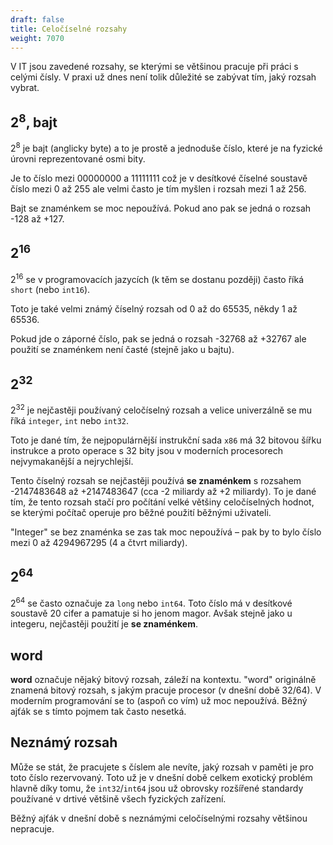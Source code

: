 ```yaml
---
draft: false
title: Celočíselné rozsahy
weight: 7070
---
```


V IT jsou zavedené rozsahy, se kterými se většinou pracuje při práci s celými čísly. V praxi už dnes není tolik důležité se zabývat tím, jaký rozsah vybrat.

## 2<sup>8</sup>, bajt

2<sup>8</sup> je bajt (anglicky byte) a to je prostě a jednoduše číslo, které je na fyzické úrovni reprezentované osmi bity.

Je to číslo mezi 00000000 a 11111111 což je v desítkové číselné soustavě číslo mezi 0 až 255 ale velmi často je tím myšlen i rozsah mezi 1 až 256.

Bajt se znaménkem se moc nepoužívá. Pokud ano pak se jedná o rozsah -128 až +127.

## 2<sup>16</sup>

2<sup>16</sup> se v programovacích jazycích (k těm se dostanu později) často říká `short` (nebo `int16`).

Toto je také velmi známý číselný rozsah od 0 až do 65535, někdy 1 až 65536.

Pokud jde o záporné číslo, pak se jedná o rozsah -32768 až +32767 ale použití se znaménkem není časté (stejně jako u bajtu).

## 2<sup>32</sup>

2<sup>32</sup> je nejčastěji používaný celočíselný rozsah a velice univerzálně se mu říká `integer`, `int` nebo `int32`. 

Toto je dané tím, že nejpopulárnější instrukční sada `x86` má 32 bitovou šířku instrukce a proto operace s 32 bity jsou v moderních procesorech nejvymakanější a nejrychlejší.

Tento číselný rozsah se nejčastěji používá **se znaménkem** s rozsahem -2147483648 až +2147483647 (cca -2 miliardy až +2 miliardy). To je dané tím, že tento rozsah stačí pro počítání velké většiny celočíselných hodnot, se kterými počítač operuje pro běžné použití běžnými uživateli.

"Integer" se bez znaménka se zas tak moc nepoužívá – pak by to bylo číslo mezi 0 až 4294967295 (4 a čtvrt miliardy).

## 2<sup>64</sup>

2<sup>64</sup> se často označuje za `long` nebo `int64`. Toto číslo má v desítkové soustavě 20 cifer a pamatuje si ho jenom magor. Avšak stejně jako u integeru, nejčastěji použití je **se znaménkem**.

## word

**word** označuje nějaký bitový rozsah, záleží na kontextu. "word" originálně znamená bitový rozsah, s jakým pracuje procesor (v dnešní době 32/64). V moderním programování se to (aspoň co vím) už moc nepoužívá. Běžný ajťák se s tímto pojmem tak často nesetká.

## Neznámý rozsah

Může se stát, že pracujete s číslem ale nevíte, jaký rozsah v paměti je pro toto číslo rezervovaný. Toto už je v dnešní době celkem exotický problém hlavně díky tomu, že `int32`/`int64` jsou už obrovsky rozšířené standardy používané v drtivé většině všech fyzických zařízení.

Běžný ajťák v dnešní době s neznámými celočíselnými rozsahy většinou nepracuje.